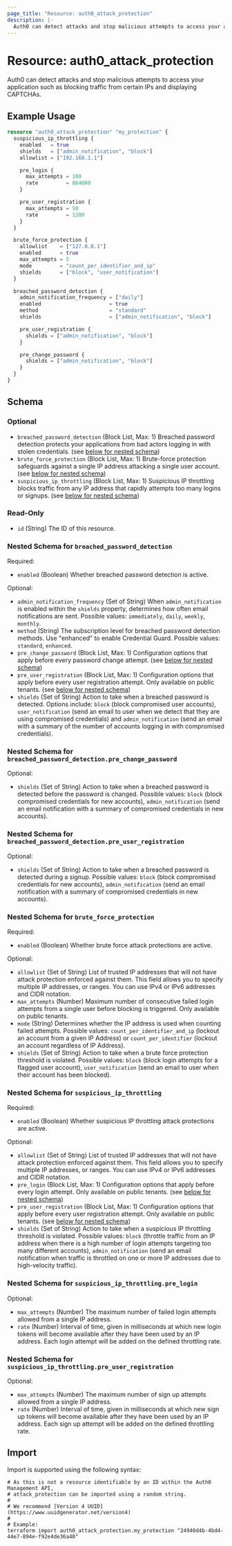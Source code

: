 ```yaml
---
page_title: "Resource: auth0_attack_protection"
description: |-
  Auth0 can detect attacks and stop malicious attempts to access your application such as blocking traffic from certain IPs and displaying CAPTCHAs.
---
```


# Resource: auth0_attack_protection

Auth0 can detect attacks and stop malicious attempts to access your application such as blocking traffic from certain IPs and displaying CAPTCHAs.

## Example Usage

```terraform
resource "auth0_attack_protection" "my_protection" {
  suspicious_ip_throttling {
    enabled   = true
    shields   = ["admin_notification", "block"]
    allowlist = ["192.168.1.1"]

    pre_login {
      max_attempts = 100
      rate         = 864000
    }

    pre_user_registration {
      max_attempts = 50
      rate         = 1200
    }
  }

  brute_force_protection {
    allowlist    = ["127.0.0.1"]
    enabled      = true
    max_attempts = 5
    mode         = "count_per_identifier_and_ip"
    shields      = ["block", "user_notification"]
  }

  breached_password_detection {
    admin_notification_frequency = ["daily"]
    enabled                      = true
    method                       = "standard"
    shields                      = ["admin_notification", "block"]

    pre_user_registration {
      shields = ["admin_notification", "block"]
    }

    pre_change_password {
      shields = ["admin_notification", "block"]
    }
  }
}
```

<!-- schema generated by tfplugindocs -->
## Schema

### Optional

- `breached_password_detection` (Block List, Max: 1) Breached password detection protects your applications from bad actors logging in with stolen credentials. (see [below for nested schema](#nestedblock--breached_password_detection))
- `brute_force_protection` (Block List, Max: 1) Brute-force protection safeguards against a single IP address attacking a single user account. (see [below for nested schema](#nestedblock--brute_force_protection))
- `suspicious_ip_throttling` (Block List, Max: 1) Suspicious IP throttling blocks traffic from any IP address that rapidly attempts too many logins or signups. (see [below for nested schema](#nestedblock--suspicious_ip_throttling))

### Read-Only

- `id` (String) The ID of this resource.

<a id="nestedblock--breached_password_detection"></a>
### Nested Schema for `breached_password_detection`

Required:

- `enabled` (Boolean) Whether breached password detection is active.

Optional:

- `admin_notification_frequency` (Set of String) When `admin_notification` is enabled within the `shields` property, determines how often email notifications are sent. Possible values: `immediately`, `daily`, `weekly`, `monthly`.
- `method` (String) The subscription level for breached password detection methods. Use "enhanced" to enable Credential Guard. Possible values: `standard`, `enhanced`.
- `pre_change_password` (Block List, Max: 1) Configuration options that apply before every password change attempt. (see [below for nested schema](#nestedblock--breached_password_detection--pre_change_password))
- `pre_user_registration` (Block List, Max: 1) Configuration options that apply before every user registration attempt. Only available on public tenants. (see [below for nested schema](#nestedblock--breached_password_detection--pre_user_registration))
- `shields` (Set of String) Action to take when a breached password is detected. Options include: `block` (block compromised user accounts), `user_notification` (send an email to user when we detect that they are using compromised credentials) and `admin_notification` (send an email with a summary of the number of accounts logging in with compromised credentials).

<a id="nestedblock--breached_password_detection--pre_change_password"></a>
### Nested Schema for `breached_password_detection.pre_change_password`

Optional:

- `shields` (Set of String) Action to take when a breached password is detected before the password is changed. Possible values: `block` (block compromised credentials for new accounts), `admin_notification` (send an email notification with a summary of compromised credentials in new accounts).


<a id="nestedblock--breached_password_detection--pre_user_registration"></a>
### Nested Schema for `breached_password_detection.pre_user_registration`

Optional:

- `shields` (Set of String) Action to take when a breached password is detected during a signup. Possible values: `block` (block compromised credentials for new accounts), `admin_notification` (send an email notification with a summary of compromised credentials in new accounts).



<a id="nestedblock--brute_force_protection"></a>
### Nested Schema for `brute_force_protection`

Required:

- `enabled` (Boolean) Whether brute force attack protections are active.

Optional:

- `allowlist` (Set of String) List of trusted IP addresses that will not have attack protection enforced against them. This field allows you to specify multiple IP addresses, or ranges. You can use IPv4 or IPv6 addresses and CIDR notation.
- `max_attempts` (Number) Maximum number of consecutive failed login attempts from a single user before blocking is triggered. Only available on public tenants.
- `mode` (String) Determines whether the IP address is used when counting failed attempts. Possible values: `count_per_identifier_and_ip` (lockout an account from a given IP Address) or `count_per_identifier` (lockout an account regardless of IP Address).
- `shields` (Set of String) Action to take when a brute force protection threshold is violated. Possible values: `block` (block login attempts for a flagged user account), `user_notification` (send an email to user when their account has been blocked).


<a id="nestedblock--suspicious_ip_throttling"></a>
### Nested Schema for `suspicious_ip_throttling`

Required:

- `enabled` (Boolean) Whether suspicious IP throttling attack protections are active.

Optional:

- `allowlist` (Set of String) List of trusted IP addresses that will not have attack protection enforced against them. This field allows you to specify multiple IP addresses, or ranges. You can use IPv4 or IPv6 addresses and CIDR notation.
- `pre_login` (Block List, Max: 1) Configuration options that apply before every login attempt. Only available on public tenants. (see [below for nested schema](#nestedblock--suspicious_ip_throttling--pre_login))
- `pre_user_registration` (Block List, Max: 1) Configuration options that apply before every user registration attempt. Only available on public tenants. (see [below for nested schema](#nestedblock--suspicious_ip_throttling--pre_user_registration))
- `shields` (Set of String) Action to take when a suspicious IP throttling threshold is violated. Possible values: `block` (throttle traffic from an IP address when there is a high number of login attempts targeting too many different accounts), `admin_notification` (send an email notification when traffic is throttled on one or more IP addresses due to high-velocity traffic).

<a id="nestedblock--suspicious_ip_throttling--pre_login"></a>
### Nested Schema for `suspicious_ip_throttling.pre_login`

Optional:

- `max_attempts` (Number) The maximum number of failed login attempts allowed from a single IP address.
- `rate` (Number) Interval of time, given in milliseconds at which new login tokens will become available after they have been used by an IP address. Each login attempt will be added on the defined throttling rate.


<a id="nestedblock--suspicious_ip_throttling--pre_user_registration"></a>
### Nested Schema for `suspicious_ip_throttling.pre_user_registration`

Optional:

- `max_attempts` (Number) The maximum number of sign up attempts allowed from a single IP address.
- `rate` (Number) Interval of time, given in milliseconds at which new sign up tokens will become available after they have been used by an IP address. Each sign up attempt will be added on the defined throttling rate.

## Import

Import is supported using the following syntax:

```shell
# As this is not a resource identifiable by an ID within the Auth0 Management API,
# attack_protection can be imported using a random string.
#
# We recommend [Version 4 UUID](https://www.uuidgenerator.net/version4)
#
# Example:
terraform import auth0_attack_protection.my_protection "24940d4b-4bd4-44e7-894e-f92e4de36a40"
```

